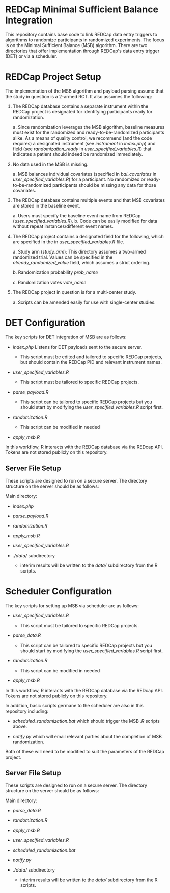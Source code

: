 # REDCap Minimal Sufficient Balance Integration

This repository contains base code to link REDCap data entry triggers to algorithms to randomize participants in randomized experiments. 
The focus is on the Minimal Sufficient Balance (MSB) algorithm. 
There are two directories that offer implementation through REDCap's data entry trigger (DET) or via a scheduler.


# REDCap Project Setup

The implementation of the MSB algorithm and payload parsing assume that the study in question is a 2-armed RCT. 
It also assumes the following:

1. The REDCap database contains a separate instrument within the REDCap project is designated for identifying participants ready for randomization.

     a. Since randomization leverages the MSB algorithm, baseline measures must exist for the randomized and ready-to-be-randomized participants alike. As a means of quality control, we recommend (and the code requires) a designated instrument (see _instrument_ in _index.php_) and field (see _randomization_ready_ in _user_specified_variables.R_) that indicates a patient should indeed be randomized immediately.

2. No data used in the MSB is missing. 

     a. MSB balances individual covariates (specified in _bal_covariates_ in _user_specified_variables.R_) for a participant. No randomized or ready-to-be-randomized participants should be missing any data for those covariates.
     
3. The REDCap database contains multiple events and that MSB covariates are stored in the baseline event.

     a. Users must specify the baseline event name from REDCap (_user_specified_variables.R_).
     b. Code can be easily modified for data without repeat instances/different event names.

4. The REDCap project contains a designated field for the following, which are specified in the in _user_specified_variables.R_ file.

     a. Study arm (_study_arm_): This directory assumes a two-armed randomized trial. Values can be specified in the _already_randomized_value_ field, which assumes a strict ordering. 
    
     b. Randomization probability _prob_name_
     
     c. Randomization votes _vote_name_ 

5. The REDCap project in question is for a multi-center study. 

     a. Scripts can be amended easily for use with single-center studies.
     
     
# DET Configuration

The key scripts for DET integration of MSB are as follows:

- _index.php_ Listens for DET payloads sent to the secure server. 

     - This script must be edited and tailored to specific REDCap projects, but should contain the REDCap PID and relevant instrument names.
     
- _user_specified_variables.R_

     - This script must be tailored to specific REDCap projects. 
     
- _parse_payload.R_

     - This script can be tailored to specific REDCap projects but you should start by modifying the _user_specified_variables.R_ script first. 

- _randomization.R_

     - This script can be modified in needed 

- _apply_msb.R_

In this workflow, R interacts with the REDCap database via the REDcap API. Tokens are not stored publicly on this repository.


## Server File Setup

These scripts are designed to run on a secure server. 
The directory structure on the server should be as follows:

Main directory: 

- _index.php_
- _parse_payload.R_
- _randomization.R_
- _apply_msb.R_
- _user_specified_variables.R_
- _./data/_ subdirectory

     - interim results will be written to the _data/_ subdirectory from the R scripts.
     
     
     
# Scheduler Configuration

The key scripts for setting up MSB via scheduler are as follows:

     
- _user_specified_variables.R_

     - This script must be tailored to specific REDCap projects. 
     
- _parse_data.R_

     - This script can be tailored to specific REDCap projects but you should start by modifying the _user_specified_variables.R_ script first. 

- _randomization.R_

     - This script can be modified in needed 

- _apply_msb.R_

In this workflow, R interacts with the REDCap database via the REDcap API. Tokens are not stored publicly on this repository.

In addition, basic scripts germane to the scheduler are also in this repository including:

- _scheduled_randomization.bat_ which should trigger the MSB _.R_ scripts above.

- _notify.py_ which will email relevant parties about the completion of MSB randomization.

Both of these will need to be modified to suit the parameters of the REDCap project.



## Server File Setup

These scripts are designed to run on a secure server. 
The directory structure on the server should be as follows:

Main directory: 

- _parse_data.R_
- _randomization.R_
- _apply_msb.R_
- _user_specified_variables.R_
- _scheduled_randomization.bat_
- _notify.py_
- _./data/_ subdirectory

     - interim results will be written to the _data/_ subdirectory from the R scripts.

